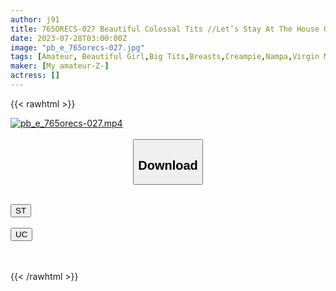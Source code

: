 ```yaml
---
author: j91
title: 765ORECS-027 Beautiful Colossal Tits //Let’s Stay At The House Of Nene-Chan, A Female College Student. I Want A Raw Cock // I Met A Virgin Immediately And Ate It
date: 2023-07-28T03:00:00Z
image: "pb_e_765orecs-027.jpg"
tags: [Amateur, Beautiful Girl,Big Tits,Breasts,Creampie,Nampa,Virgin Man]
maker: [My amateur-Z-]
actress: []
---
```



{{< rawhtml >}}

<div class="video" data-videoid="VXAVbbWZ3MIxPL">
    <a href="javascript:;">
        <img src="https://my.j91.asia/posts/pb_e_765orecs-027/pb_e_765orecs-027.jpg" width="WIDTH" height="HEIGHT" alt="pb_e_765orecs-027.mp4" loading="lazy">
    </a>
</div>

<script type="text/javascript" src="https://j91.asia/asset/on-demand-st.js"></script>

<br>
  <link rel="stylesheet" href="https://j91.asia/asset/bs5.css">
  
  <center>
  <button class="btn btn-primary" type="button" data-bs-toggle="collapse" data-bs-target=".multi-collapse" aria-expanded="false" aria-controls="multiCollapseExample1 multiCollapseExample2"><h2>Download</h2></button></center>
</p>
<div class="row">
  <div class="col">
    <div class="collapse multi-collapse" id="multiCollapseExample1">
      <div class="card card-body">
	      	      <br>
<div class="buttons">  
<a href="https://streamtape.to/v/VXAVbbWZ3MIxPL"><button class="btn-hover color-3"><i class="fa fa-download"></i> ST</button></a></div>
    </div>
  </div>
</div>
  <div class="col">
    <div class="collapse multi-collapse" id="multiCollapseExample2">
      <div class="card card-body">
	      <br>
<div class="buttons">
    <a href="https://userscloud.com/ppj8mehkqihx"><button class="btn-hover color-9"><i class="fa fa-download"></i> UC</button></a></div>
<br><br>
      </div>
    </div>
  </div>
</div>

{{< /rawhtml >}}
